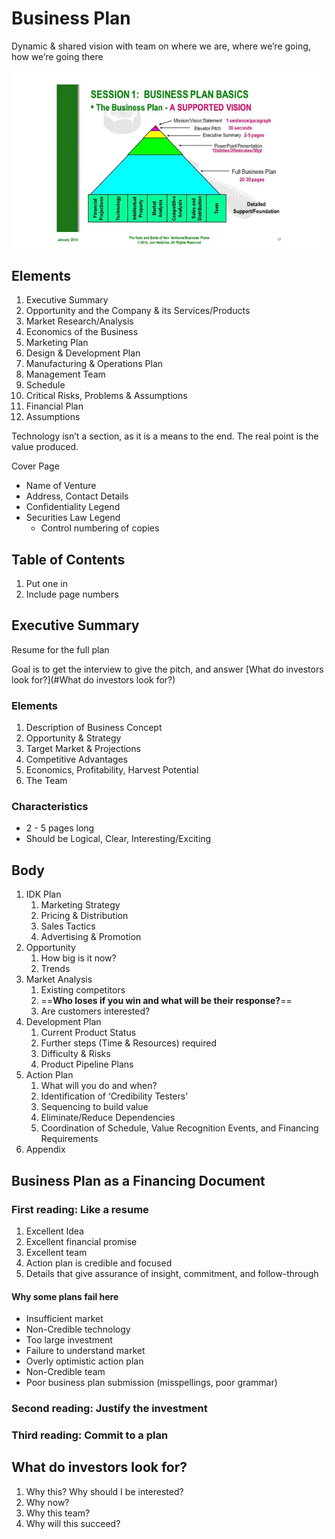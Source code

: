 # Business Plan

Dynamic & shared vision with team on where we are, where we’re going, how we’re going there

![image-20231127000620762](./assets/image-20231127000620762.png)

## Elements

1. Executive Summary
2. Opportunity and the Company & its Services/Products
3. Market Research/Analysis
4. Economics of the Business
5. Marketing Plan
6. Design & Development Plan
7. Manufacturing & Operations Plan
8. Management Team
9. Schedule
10. Critical Risks, Problems & Assumptions
11. Financial Plan
12. Assumptions

Technology isn’t a section, as it is a means to the end. The real point is the value produced.

Cover Page

- Name of Venture
- Address, Contact Details
- Confidentiality Legend
- Securities Law Legend
  - Control numbering of copies

## Table of Contents

1. Put one in
2. Include page numbers

## Executive Summary

Resume for the full plan

Goal is to get the interview to give the pitch, and answer [What do investors look for?](#What do investors look for?)

### Elements

1. Description of Business Concept
2. Opportunity & Strategy
3. Target Market & Projections
4. Competitive Advantages
5. Economics, Profitability, Harvest Potential
6. The Team

### Characteristics

- 2 - 5 pages long
- Should be Logical, Clear, Interesting/Exciting

## Body

1. IDK Plan
   1. Marketing Strategy
   2. Pricing & Distribution
   3. Sales Tactics
   4. Advertising & Promotion
2. Opportunity
   1. How big is it now?
   2. Trends
3. Market Analysis
   1. Existing competitors
   2. ==**Who loses if you win and what will be their response?**==
   3. Are customers interested?
4. Development Plan
   1. Current Product Status
   2. Further steps (Time & Resources) required
   3. Difficulty & Risks
   4. Product Pipeline Plans
5. Action Plan
   1. What will you do and when?
   2. Identification of ‘Credibility Testers’
   3. Sequencing to build value
   4. Eliminate/Reduce Dependencies
   5. Coordination of Schedule, Value Recognition Events, and Financing Requirements
6. Appendix

## Business Plan as a Financing Document

### First reading: Like a resume

1. Excellent Idea
2. Excellent financial promise
3. Excellent team
4. Action plan is credible and focused
5. Details that give assurance of insight, commitment, and follow-through

#### Why some plans fail here

- Insufficient market
- Non-Credible technology
- Too large investment
- Failure to understand market
- Overly optimistic action plan
- Non-Credible team
- Poor business plan submission (misspellings, poor grammar)

### Second reading: Justify the investment



### Third reading: Commit to a plan



## What do investors look for?

1. Why this? Why should I be interested?
2. Why now?
3. Why this team?
4. Why will this succeed?